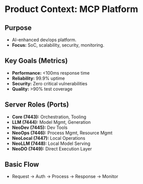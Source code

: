 # Product Context: MCP Platform

## Purpose
- AI-enhanced dev/ops platform.
- **Focus:** SoC, scalability, security, monitoring.

## Key Goals (Metrics)
- **Performance:** <100ms response time
- **Reliability:** 99.9% uptime
- **Security:** Zero critical vulnerabilities
- **Quality:** >90% test coverage

## Server Roles (Ports)
- **Core (7443):** Orchestration, Tooling
- **LLM (7444):** Model Mgmt, Generation
- **NeoDev (7445):** Dev Tools
- **NeoOps (7446):** Process Mgmt, Resource Mgmt
- **NeoLocal (7447):** Local Operations
- **NeoLLM (7448):** Local Model Serving
- **NeoDO (7449):** Direct Execution Layer

## Basic Flow
- Request -> Auth -> Process -> Response -> Monitor 